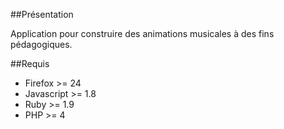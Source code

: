 ##Présentation

Application pour construire des animations musicales à des fins pédagogiques.

##Requis

* Firefox >= 24
* Javascript >= 1.8
* Ruby >= 1.9
* PHP >= 4